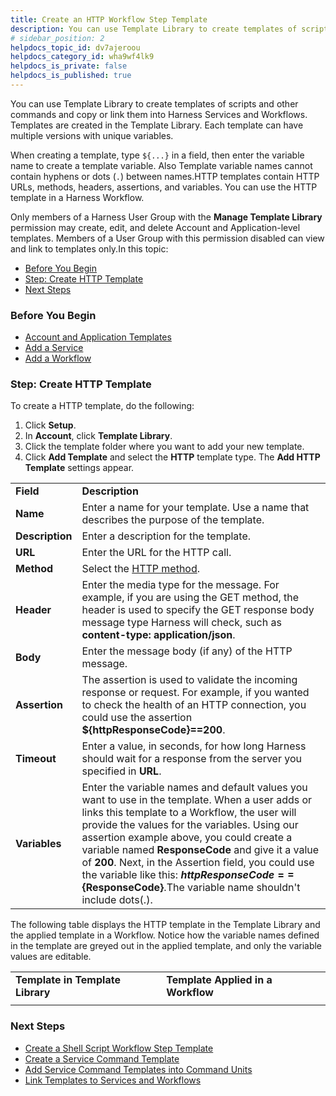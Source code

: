 ```yaml
---
title: Create an HTTP Workflow Step Template
description: You can use Template Library to create templates of scripts and other commands and copy or link them into Harness Services and Workflows. Templates are created in the Template Library. Each template…
# sidebar_position: 2
helpdocs_topic_id: dv7ajeroou
helpdocs_category_id: wha9wf4lk9
helpdocs_is_private: false
helpdocs_is_published: true
---
```


You can use Template Library to create templates of scripts and other commands and copy or link them into Harness Services and Workflows. Templates are created in the Template Library. Each template can have multiple versions with unique variables.

When creating a template, type `${...}` in a field, then enter the variable name to create a template variable. Also Template variable names cannot contain hyphens or dots (`.`) between names.HTTP templates contain HTTP URLs, methods, headers, assertions, and variables. You can use the HTTP template in a Harness Workflow.

Only members of a Harness User Group with the **Manage Template Library** permission may create, edit, and delete Account and Application-level templates. Members of a User Group with this permission disabled can view and link to templates only.In this topic:

* [Before You Begin](account-and-application-templates.md#before-you-begin)
* [Step: Create HTTP Template](account-and-application-templates.md#step-create-http-template)
* [Next Steps](account-and-application-templates.md#next-steps)

### Before You Begin

* [Account and Application Templates](../../../continuous-delivery/concepts-cd/deployment-types/use-templates.md)
* [Add a Service](../../../continuous-delivery/model-cd-pipeline/setup-services/service-configuration.md)
* [Add a Workflow](../../../continuous-delivery/model-cd-pipeline/workflows/workflow-configuration.md)

### Step: Create HTTP Template

To create a HTTP template, do the following:

1. Click **Setup**.
2. In **Account**, click **Template Library**.
3. Click the template folder where you want to add your new template.
4. Click **Add Template** and select the **HTTP** template type. The **Add HTTP Template** settings appear.  


|  |  |
| --- | --- |
| **Field** | **Description** |
| **Name** | Enter a name for your template. Use a name that describes the purpose of the template. |
| **Description** | Enter a description for the template. |
| **URL** | Enter the URL for the HTTP call. |
| **Method** | Select the [HTTP method](https://restfulapi.net/http-methods/#summary). |
| **Header** | Enter the media type for the message. For example, if you are using the GET method, the header is used to specify the GET response body message type Harness will check, such as **content-type: application/json**. |
| **Body** | Enter the message body (if any) of the HTTP message. |
| **Assertion** | The assertion is used to validate the incoming response or request. For example, if you wanted to check the health of an HTTP connection, you could use the assertion **${httpResponseCode}==200**. |
| **Timeout** | Enter a value, in seconds, for how long Harness should wait for a response from the server you specified in **URL**. |
| **Variables** | Enter the variable names and default values you want to use in the template. When a user adds or links this template to a Workflow, the user will provide the values for the variables. Using our assertion example above, you could create a variable named **ResponseCode** and give it a value of **200**. Next, in the Assertion field, you could use the variable like this: **${httpResponseCode}==${ResponseCode}**.The variable name shouldn't include dots(.). |

  
The following table displays the HTTP template in the Template Library and the applied template in a Workflow. Notice how the variable names defined in the template are greyed out in the applied template, and only the variable values are editable.

|  |  |
| --- | --- |
| **Template in Template Library** | **Template Applied in a Workflow** |
|  |  |

### Next Steps

* [Create a Shell Script Workflow Step Template](create-a-shell-script-workflow-step-template.md)
* [Create a Service Command Template](create-a-service-command-template.md)
* [Add Service Command Templates into Command Units](add-service-command-templates-into-command-units.md)
* [Link Templates to Services and Workflows](link-templates-to-services-and-workflows.md)

